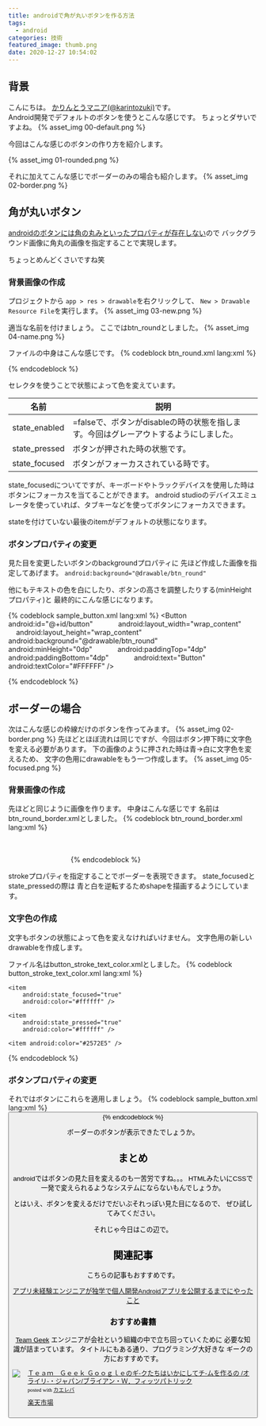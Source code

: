 ```yaml
---
title: androidで角が丸いボタンを作る方法
tags:
  - android
categories: 技術
featured_image: thumb.png
date: 2020-12-27 10:54:02
---
```



## 背景
こんにちは。 [かりんとうマニア(@karintozuki)](https://twitter.com/karintozuki)です。  
Android開発でデフォルトのボタンを使うとこんな感じです。
ちょっとダサいですよね。
{% asset_img 00-default.png %}
<!-- more -->

今回はこんな感じのボタンの作り方を紹介します。

{% asset_img 01-rounded.png %}

それに加えてこんな感じでボーダーのみの場合も紹介します。
{% asset_img 02-border.png %}

## 角が丸いボタン
<u>androidのボタンには角の丸みといったプロパティが存在しない</u>ので
バックグラウンド画像に角丸の画像を指定することで実現します。

ちょっとめんどくさいですね笑

### 背景画像の作成
プロジェクトから
`app > res > drawable`を右クリックして、
`New > Drawable Resource File`を実行します。
{% asset_img 03-new.png %}

適当な名前を付けましょう。
ここではbtn_roundとしました。
{% asset_img 04-name.png %}

ファイルの中身はこんな感じです。
{% codeblock btn_round.xml lang:xml %}
<?xml version="1.0" encoding="utf-8"?>
<selector xmlns:android="http://schemas.android.com/apk/res/android">
    <item android:state_enabled="false">
        <shape android:shape="rectangle"  >
            <corners android:radius="20dp" />
            <solid android:color="#B5B5B5"/>
        </shape>
    </item>
    <item android:state_pressed="true" >
        <shape android:shape="rectangle"  >
            <corners android:radius="20dp" />
            <solid android:color="#2572E5"/>
        </shape>
    </item>
    <item android:state_focused="true">
        <shape android:shape="rectangle"  >
            <corners android:radius="20dp" />
            <solid android:color="#2572E5"/>
        </shape>
    </item>
    <item >
        <shape android:shape="rectangle"  >
            <solid android:color="#3987FD"/>
            <corners android:radius="20dp" />
        </shape>
    </item>
</selector>
{% endcodeblock %}

セレクタを使うことで状態によって色を変えています。

名前|説明
--- | ---
state_enabled|=falseで、ボタンがdisableの時の状態を指します。今回はグレーアウトするようにしました。
state_pressed|ボタンが押された時の状態です。
state_focused|ボタンがフォーカスされている時です。

state_focusedについてですが、キーボードやトラックデバイスを使用した時はボタンにフォーカスを当てることができます。
android studioのデバイスエミュレータを使っていれば、タブキーなどを使ってボタンにフォーカスできます。

stateを付けていない最後のitemがデフォルトの状態になります。

### ボタンプロパティの変更
見た目を変更したいボタンのbackgroundプロパティに
先ほど作成した画像を指定してあげます。
`android:background="@drawable/btn_round"`

他にもテキストの色を白にしたり、ボタンの高さを調整したりする(minHeightプロパティ)と
最終的にこんな感じになります。

{% codeblock sample_button.xml lang:xml %}
<Button
            android:id="@+id/button"
            android:layout_width="wrap_content"
            android:layout_height="wrap_content"
            android:background="@drawable/btn_round"
            android:minHeight="0dp"
            android:paddingTop="4dp"
            android:paddingBottom="4dp"
            android:text="Button"
            android:textColor="#FFFFFF" />

{% endcodeblock %}

## ボーダーの場合
次はこんな感じの枠線だけのボタンを作ってみます。
{% asset_img 02-border.png %}
先ほどとほぼ流れは同じですが、今回はボタン押下時に文字色を変える必要があります。
下の画像のように押された時は青→白に文字色を変えるため、
文字の色用にdrawableをもう一つ作成します。
{% asset_img 05-focused.png %}

### 背景画像の作成
先ほどと同じように画像を作ります。
中身はこんな感じです
名前はbtn_round_border.xmlとしました。
{% codeblock btn_round_border.xml lang:xml %}
<?xml version="1.0" encoding="utf-8"?>
<selector xmlns:android="http://schemas.android.com/apk/res/android">
        <item android:state_enabled="false">
            <shape android:shape="rectangle"  >
                <corners android:radius="20dp" />
                <solid android:color="#B5B5B5"/>
            </shape>
        </item>
        <item android:state_pressed="true" >
            <shape android:shape="rectangle"  >
                <corners android:radius="20dp" />
                <solid android:width="1dp" android:color="#2572E5"/>
            </shape>
        </item>
        <item android:state_focused="true">
            <shape android:shape="rectangle"  >
                <corners android:radius="20dp" />
                <solid android:width="1dp" android:color="#2572E5"/>
            </shape>
        </item>
        <item >
            <shape android:shape="rectangle"  >
                <stroke android:width="1dp" android:color="#2572E5"/>
                <corners android:radius="20dp" />
            </shape>
        </item>
</selector>
{% endcodeblock %}

strokeプロパティを指定することでボーダーを表現できます。
state_focusedとstate_pressedの際は
青と白を逆転するためshapeを描画するようにしています。

### 文字色の作成
文字もボタンの状態によって色を変えなければいけません。
文字色用の新しいdrawableを作成します。

ファイル名はbutton_stroke_text_color.xmlとしました。
{% codeblock button_stroke_text_color.xml lang:xml %}
<?xml version="1.0" encoding="utf-8"?>
<selector xmlns:android="http://schemas.android.com/apk/res/android">

    <item
        android:state_focused="true"
        android:color="#ffffff" />

    <item
        android:state_pressed="true"
        android:color="#ffffff" />

    <item android:color="#2572E5" />

</selector>

{% endcodeblock %}
### ボタンプロパティの変更
それではボタンにこれらを適用しましょう。
{% codeblock sample_button.xml lang:xml %}
<Button
            android:id="@+id/button"
            android:layout_width="wrap_content"
            android:layout_height="wrap_content"
            android:background="@drawable/btn_round_border"
            android:minHeight="0dp"
            android:paddingTop="4dp"
            android:paddingBottom="4dp"
            android:text="Button"
            android:textColor="@drawable/button_stroke_text_color"
	/>
{% endcodeblock %}

ボーダーのボタンが表示できたでしょうか。

## まとめ
androidではボタンの見た目を変えるのも一苦労ですね。。。
HTMLみたいにCSSで一発で変えられるようなシステムにならないもんでしょうか。

とはいえ、ボタンを変えるだけでだいぶそれっぽい見た目になるので、
ぜひ試してみてください。

それじゃ今日はこの辺で。

## 関連記事
こちらの記事もおすすめです。  

[アプリ未経験エンジニアが独学で個人開発Androidアプリを公開するまでにやったこと](/2020/08/2020-0801-android-selftaught/)

### おすすめ書籍
<u>Team Geek</u>
エンジニアが会社という組織の中で立ち回っていくために
必要な知識が詰まっています。
タイトルにもある通り、プログラミング大好きな
ギークの方におすすめです。
<div class="kaerebalink-box" style="text-align:left;padding-bottom:20px;font-size:small;zoom: 1;overflow: hidden;"><div class="kaerebalink-image" style="float:left;margin:0 15px 10px 0;"><a href="https://rpx.a8.net/svt/ejp?a8mat=3BK2F7+C8KSFM+2HOM+BWGDT&rakuten=y&a8ejpredirect=http%3A%2F%2Fhb.afl.rakuten.co.jp%2Fhgc%2Fg00q0724.2bo11c45.g00q0724.2bo12179%2Fa20081060992_3BK2F7_C8KSFM_2HOM_BWGDT%3Fpc%3Dhttp%253A%252F%252Fitem.rakuten.co.jp%252Fbook%252F12403745%252F%26m%3Dhttp%253A%252F%252Fm.rakuten.co.jp%252Fbook%252Fi%252F16531577%252F" target="_blank"><img src="https://thumbnail.image.rakuten.co.jp/ran/img/2001/0009/784/873/116/303/20010009784873116303_1.jpg?_ex=320x320" style="border: none;"></a></div><div class="kaerebalink-info" style="line-height:120%;zoom: 1;overflow: hidden;"><div class="kaerebalink-name" style="margin-bottom:10px;line-height:120%"><a href="https://rpx.a8.net/svt/ejp?a8mat=3BK2F7+C8KSFM+2HOM+BWGDT&rakuten=y&a8ejpredirect=http%3A%2F%2Fhb.afl.rakuten.co.jp%2Fhgc%2Fg00q0724.2bo11c45.g00q0724.2bo12179%2Fa20081060992_3BK2F7_C8KSFM_2HOM_BWGDT%3Fpc%3Dhttp%253A%252F%252Fitem.rakuten.co.jp%252Fbook%252F12403745%252F%26m%3Dhttp%253A%252F%252Fm.rakuten.co.jp%252Fbook%252Fi%252F16531577%252F" target="_blank">Ｔｅａｍ　Ｇｅｅｋ Ｇｏｏｇｌｅのギ-クたちはいかにしてチ-ムを作るの  /オライリ-・ジャパン/ブライアン・Ｗ．フィッツパトリック</a><div class="kaerebalink-powered-date" style="font-size:8pt;margin-top:5px;font-family:verdana;line-height:120%">posted with <a href="https://kaereba.com" rel="nofollow" target="_blank">カエレバ</a></div></div><div class="kaerebalink-detail" style="margin-bottom:5px;"></div><div class="kaerebalink-link1" style="margin-top:10px;"><div class="shoplinkrakuten" style="display:inline;margin-right:5px"><a href="https://rpx.a8.net/svt/ejp?a8mat=3BK2F7+C8KSFM+2HOM+BWGDT&rakuten=y&a8ejpredirect=http%3A%2F%2Fhb.afl.rakuten.co.jp%2Fhgc%2Fg00q0724.2bo11c45.g00q0724.2bo12179%2Fa20081060992_3BK2F7_C8KSFM_2HOM_BWGDT%3Fpc%3Dhttp%253A%252F%252Fitem.rakuten.co.jp%252Fbook%252F12403745%252F%26m%3Dhttp%253A%252F%252Fm.rakuten.co.jp%252Fbook%252Fi%252F16531577%252F" target="_blank">楽天市場</a></div><div class="shoplinkamazon" style="display:none!important;margin-right:5px"><a href="https://px.a8.net/svt/ejp?a8mat=3BK5JU+7IW90Y+249K+BWGDT&a8ejpredirect=https%3A%2F%2Fwww.amazon.co.jp%2Fdp%2F4873116309%2F%3Ftag%3Da8-affi-307152-22" target="_blank">Amazon</a></div></div></div><div class="booklink-footer" style="clear: left"></div></div>
